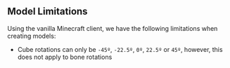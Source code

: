## Model Limitations

Using the vanilla Minecraft client, we have the following
limitations when creating models:

- Cube rotations can only be `-45º`, `-22.5º`, `0º`,
`22.5º` or `45º`, however, this does not apply to bone
rotations